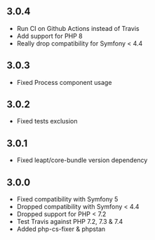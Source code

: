 3.0.4
-----

* Run CI on Github Actions instead of Travis
* Add support for PHP 8
* Really drop compatibility for Symfony < 4.4 

3.0.3
-----

* Fixed Process component usage

3.0.2
-----

* Fixed tests exclusion

3.0.1
-----

* Fixed leapt/core-bundle version dependency

3.0.0
-----

* Fixed compatibility with Symfony 5
* Dropped compatibility with Symfony < 4.4
* Dropped support for PHP < 7.2
* Test Travis against PHP 7.2, 7.3 & 7.4
* Added php-cs-fixer & phpstan
